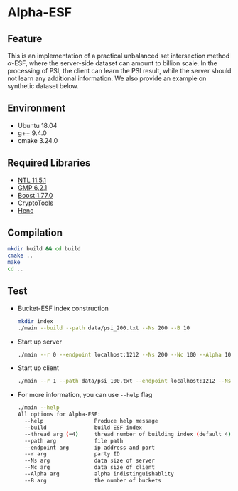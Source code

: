 # Alpha-ESF

## Feature

This is an implementation of a practical unbalanced set intersection method $\alpha$-ESF, where the server-side dataset can amount to billion scale. In the processing of PSI, the client can learn the PSI result, while the server should not learn any additional information. We also provide an example on synthetic dataset below.

## Environment

* Ubuntu 18.04
* g++ 9.4.0
* cmake 3.24.0

## Required Libraries

* [NTL 11.5.1](https://libntl.org/)
* [GMP 6.2.1](https://gmplib.org/)
* [Boost 1.77.0](https://www.boost.org/users/history/version_1_77_0.html)
* [CryptoTools](https://github.com/ladnir/cryptoTools)
* [Henc](thirdparty/henc/README.en.md)

## Compilation

```bash
mkdir build && cd build
cmake ..
make
cd ..
```

## Test

* Bucket-ESF index construction

  ```bash
  mkdir index
  ./main --build --path data/psi_200.txt --Ns 200 --B 10 
  ```

* Start up server

  ```bash
  ./main --r 0 --endpoint localhost:1212 --Ns 200 --Nc 100 --Alpha 10 --B 10
  ```

* Start up client

  ```bash
  ./main --r 1 --path data/psi_100.txt --endpoint localhost:1212 --Ns 200 --Nc 100 --Alpha 10 --B 10
  ```

* For more information, you can use `--help` flag

  ```bash
  ./main --help
  All options for Alpha-ESF:
    --help                Produce help message
    --build               build ESF index
    --thread arg (=4)     thread number of building index (default 4)
    --path arg            file path
    --endpoint arg        ip address and port
    --r arg               party ID
    --Ns arg              data size of server
    --Nc arg              data size of client
    --Alpha arg           alpha indistinguishablity
    --B arg               the number of buckets
  ```
